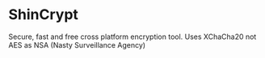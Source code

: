 # ShinCrypt
Secure, fast and free cross platform encryption tool. Uses XChaCha20 not AES as NSA (Nasty Surveillance Agency)
